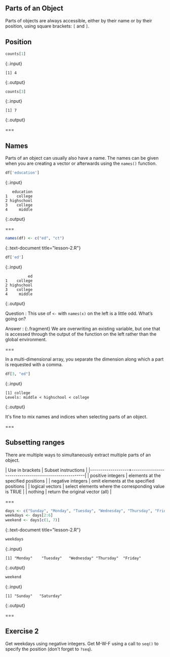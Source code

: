 ---
---

## Parts of an Object

Parts of objects are always accessible, either by their name or by their position, using square brackets: `[` and `]`.

## Position


~~~r
counts[1]
~~~
{:.input}
~~~
[1] 4
~~~
{:.output}


~~~r
counts[3]
~~~
{:.input}
~~~
[1] 7
~~~
{:.output}

===

## Names

Parts of an object can usually also have a name. The names can be given when you are creating a vector or afterwards using the `names()` function. 


~~~r
df['education']
~~~
{:.input}
~~~
   education
1    college
2 highschool
3    college
4     middle
~~~
{:.output}

===


~~~r
names(df) <- c("ed", "ct")
~~~
{:.text-document title="lesson-2.R"}


~~~r
df['ed']
~~~
{:.input}
~~~
          ed
1    college
2 highschool
3    college
4     middle
~~~
{:.output}

Question
: This use of `<-` with `names(x)` on the left is a little odd. What’s going on?

Answer
: {:.fragment} We are overwriting an existing variable, but one that is accessed through the output of the function on the left rather than the global environment.

===

In a multi-dimensional array, you separate the dimension along which a part is requested with a comma.


~~~r
df[3, "ed"]
~~~
{:.input}
~~~
[1] college
Levels: middle < highschool < college
~~~
{:.output}

It's fine to mix names and indices when selecting parts of an object.

===

## Subsetting ranges

There are multiple ways to simultaneously extract multiple parts of an object.

| Use in brackets   | Subset instructions                                   |
|-------------------+-------------------------------------------------------|
| positive integers | elements at the specified positions                   |
| negative integers | omit elements at the specified positions              |
| logical vectors   | select elements where the corresponding value is TRUE |
| nothing           | return the original vector (all)                      |

===


~~~r
days <- c("Sunday", "Monday", "Tuesday", "Wednesday", "Thursday", "Friday", "Saturday")
weekdays <- days[2:6]
weekend <- days[c(1, 7)]
~~~
{:.text-document title="lesson-2.R"}


~~~r
weekdays
~~~
{:.input}
~~~
[1] "Monday"    "Tuesday"   "Wednesday" "Thursday"  "Friday"   
~~~
{:.output}


~~~r
weekend
~~~
{:.input}
~~~
[1] "Sunday"   "Saturday"
~~~
{:.output}

===

## Exercise 2

Get weekdays using negative integers. Get M-W-F using a call to `seq()` to specify the position (don't forget to `?seq`).
